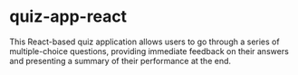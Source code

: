 # quiz-app-react
This React-based quiz application allows users to go through a series of multiple-choice questions, providing immediate feedback on their answers and presenting a summary of their performance at the end.
